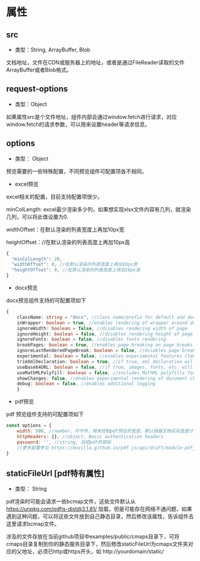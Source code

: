 # 属性

## src

- 类型：String, ArrayBuffer, Blob

文档地址，文件在CDN或服务器上的地址，或者是通过FileReader读取的文件ArrayBuffer或者Blob格式。

## request-options
- 类型：Object

如果属性src是个文件地址，组件内部会通过window.fetch进行请求，对应window.fetch的请求参数，可以用来设置header等请求信息。


## options

- 类型： Object

预览需要的一些特殊配置，不同预览组件可配置项各不相同。

- excel预览

excel相关的配置，目前支持配置项很少。

minColLength: excel最少渲染多少列，如果想实现xlsx文件内容有几列，就渲染几列，可以将此值设置为0.

widthOffset：在默认渲染的列表宽度上再加10px宽

heightOffset：//在默认渲染的列表高度上再加10px高

```javascript
{
  "minColLength": 20,
  "widthOffset": 0, //在默认渲染的列表宽度上再加10px宽
  "heightOffset": 0, //在默认渲染的列表高度上再加10px高
}
```

- docx预览

docx预览组件支持的可配置项如下

```typescript
{
    className: string = "docx", //class name/prefix for default and document style classes
    inWrapper: boolean = true, //enables rendering of wrapper around document content
    ignoreWidth: boolean = false, //disables rendering width of page
    ignoreHeight: boolean = false, //disables rendering height of page
    ignoreFonts: boolean = false, //disables fonts rendering
    breakPages: boolean = true, //enables page breaking on page breaks
    ignoreLastRenderedPageBreak: boolean = false, //disables page breaking on lastRenderedPageBreak elements
    experimental: boolean = false, //enables experimental features (tab stops calculation)
    trimXmlDeclaration: boolean = true, //if true, xml declaration will be removed from xml documents before parsing
    useBase64URL: boolean = false, //if true, images, fonts, etc. will be converted to base 64 URL, otherwise URL.createObjectURL is used
    useMathMLPolyfill: boolean = false, //includes MathML polyfills for chrome, edge, etc.
    showChanges: false, //enables experimental rendering of document changes (inserions/deletions)
    debug: boolean = false, //enables additional logging
    }
```

- pdf预览

pdf 预览组件支持的可配置项如下

```javascript
const options = {
    width: 500, //number，可不传，用来控制pdf预览的宽度，默认根据文档实际宽度计算
    httpHeaders: {}, //object, Basic authentication headers
    password: '', //string, 加密pdf的密码
    //更多配置参见 https://mozilla.github.io/pdf.js/api/draft/module-pdfjsLib.html
}

```





## staticFileUrl [pdf特有属性]
- 类型： String

pdf渲染时可能会请求一些bcmap文件，这些文件默认从 https://unpkg.com/pdfjs-dist@3.1.81/ 加载，但是可能存在网络不通问题，如果遇到这种问题，可以将这些文件放到自己静态目录，然后修改该属性，告诉组件去这里请求bcmap文件。

涉及的文件存放在当前github项目中examples/public/cmaps目录下，可将cmaps目录复制到你的静态服务目录下，然后修改staticFileUrl为cmaps文件夹对应的父地址，必须已http或https开头，如 http://yourdomain/static/